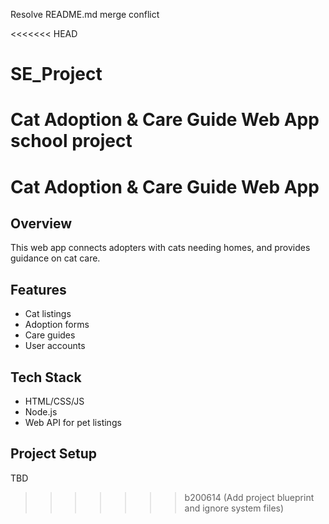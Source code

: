 Resolve README.md merge conflict

<<<<<<< HEAD
# SE_Project
Cat Adoption &amp; Care Guide Web App school project
=======
# Cat Adoption & Care Guide Web App

## Overview
This web app connects adopters with cats needing homes, and provides guidance on cat care.

## Features
- Cat listings
- Adoption forms
- Care guides
- User accounts

## Tech Stack
- HTML/CSS/JS
- Node.js
- Web API for pet listings

## Project Setup
TBD
>>>>>>> b200614 (Add project blueprint and ignore system files)
